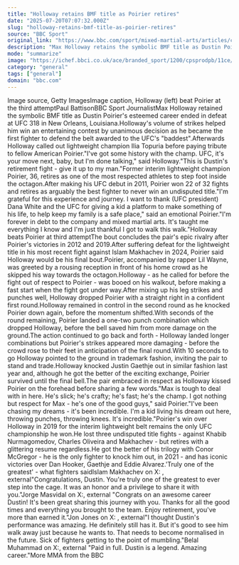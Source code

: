 ```yaml
---
title: "Holloway retains BMF title as Poirier retires"
date: "2025-07-20T07:07:32.000Z"
slug: "holloway-retains-bmf-title-as-poirier-retires"
source: "BBC Sport"
original_link: "https://www.bbc.com/sport/mixed-martial-arts/articles/cvg6yke6nxro"
description: "Max Holloway retains the symbolic BMF title as Dustin Poirier's esteemed career ends in defeat at UFC 318 in New Orleans."
mode: "summarize"
image: "https://ichef.bbci.co.uk/ace/branded_sport/1200/cpsprodpb/11ce/live/8496bec0-6531-11f0-80c4-01fda5be40ab.jpg"
category: "general"
tags: ["general"]
domain: "bbc.com"
---
```

Image source, Getty ImagesImage caption, Holloway (left) beat Poirier at the third attemptPaul BattisonBBC Sport JournalistMax Holloway retained the symbolic BMF title as Dustin Poirier's esteemed career ended in defeat at UFC 318 in New Orleans, Louisiana.Holloway's volume of strikes helped him win an entertaining contest by unanimous decision as he became the first fighter to defend the belt awarded to the UFC's "baddest".Afterwards Holloway called out lightweight champion Ilia Topuria before paying tribute to fellow American Poirier."I've got some history with the champ. UFC, it's your move next, baby, but I'm done talking," said Holloway."This is Dustin's retirement fight - give it up to my man."Former interim lightweight champion Poirier, 36, retires as one of the most respected athletes to step foot inside the octagon.After making his UFC debut in 2011, Poirier won 22 of 32 fights and retires as arguably the best fighter to never win an undisputed title."I'm grateful for this experience and journey. I want to thank (UFC president) Dana White and the UFC for giving a kid a platform to make something of his life, to help keep my family is a safe place," said an emotional Poirier."I'm forever in debt to the company and mixed martial arts. It's taught me everything I know and I'm just thankful I got to walk this walk."Holloway beats Poirier at third attemptThe bout concludes the pair's epic rivalry after Poirier's victories in 2012 and 2019.After suffering defeat for the lightweight title in his most recent fight against Islam Makhachev in 2024, Poirier said Holloway would be his final bout.Poirier, accompanied by rapper Lil Wayne, was greeted by a rousing reception in front of his home crowd as he skipped his way towards the octagon.Holloway - as he called for before the fight out of respect to Poirier - was booed on his walkout, before making a fast start when the fight got under way.After mixing up his leg strikes and punches well, Holloway dropped Poirier with a straight right in a confident first round.Holloway remained in control in the second round as he knocked Poirier down again, before the momentum shifted.With seconds of the round remaining, Poirier landed a one-two punch combination which dropped Holloway, before the bell saved him from more damage on the ground.The action continued to go back and forth - Holloway landed longer combinations but Poirier's strikes appeared more damaging - before the crowd rose to their feet in anticipation of the final round.With 10 seconds to go Holloway pointed to the ground in trademark fashion, inviting the pair to stand and trade.Holloway knocked Justin Gaethje out in similar fashion last year and, although he got the better of the exciting exchange, Poirier survived until the final bell.The pair embraced in respect as Holloway kissed Poirier on the forehead before sharing a few words."Max is tough to deal with in here. He's slick; he's crafty; he's fast; he's the champ. I got nothing but respect for Max - he's one of the good guys," said Poirier."I've been chasing my dreams - it's been incredible. I'm a kid living his dream out here, throwing punches, throwing knees. It's incredible."Poirier's win over Holloway in 2019 for the interim lightweight belt remains the only UFC championship he won.He lost three undisputed title fights - against Khabib Nurmagomedov, Charles Oliveira and Makhachev - but retires with a glittering resume regardless.He got the better of his trilogy with Conor McGregor - he is the only fighter to knock him out, in 2021 - and has iconic victories over Dan Hooker, Gaethje and Eddie Alvarez.'Truly one of the greatest' - what fighters saidIslam Makhachev on X: , external"Congratulations, Dustin. You're truly one of the greatest to ever step into the cage. It was an honor and a privilege to share it with you."Jorge Masvidal on X:, external "Congrats on an awesome career Dustin! It's been great sharing this journey with you. Thanks for all the good times and everything you brought to the team. Enjoy retirement, you've more than earned it."Jon Jones on X: , external"I thought Dustin's performance was amazing. He definitely still has it. But it's good to see him walk away just because he wants to. That needs to become normalised in the future. Sick of fighters getting to the point of mumbling."Belal Muhammad on X:, external "Paid in full. Dustin is a legend. Amazing career."More MMA from the BBC